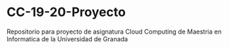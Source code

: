 # CC-19-20-Proyecto
Repositorio para proyecto de asignatura Cloud Computing de Maestria en Informatica de la Universidad de Granada
